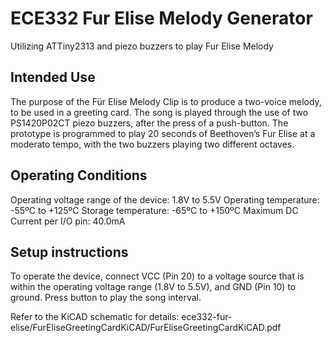 # ECE332 Fur Elise Melody Generator
Utilizing ATTiny2313 and piezo buzzers to play Fur Elise Melody

## Intended Use
The purpose of the Für Elise Melody Clip is to produce a two-voice melody, to be used in a
greeting card. The song is played through the use of two PS1420P02CT piezo buzzers, after the
press of a push-button. The prototype is programmed to play 20 seconds of Beethoven’s Fur Elise
at a moderato tempo, with the two buzzers playing two different octaves.

## Operating Conditions
Operating voltage range of the device: 1.8V to 5.5V
Operating temperature: -55ºC to +125ºC
Storage temperature: -65ºC to +150ºC
Maximum DC Current per I/O pin: 40.0mA

## Setup instructions
To operate the device, connect VCC (Pin 20) to a voltage source that is within the operating
voltage range (1.8V to 5.5V), and GND (Pin 10) to ground. Press button to play the song
interval. 

Refer to the KiCAD schematic for details: ece332-fur-elise/FurEliseGreetingCardKiCAD/FurEliseGreetingCardKiCAD.pdf



